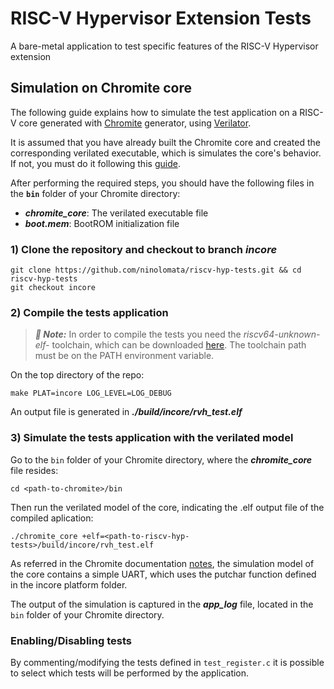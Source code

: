 # RISC-V Hypervisor Extension Tests
A bare-metal application to test specific features of the RISC-V Hypervisor extension

## Simulation on Chromite core
The following guide explains how to simulate the test application on a RISC-V core generated with [Chromite](https://chromite.readthedocs.io/en/latest/overview.html) generator, using [Verilator](https://verilator.org/guide/latest/install.html).

It is assumed that you have already built the Chromite core and created the corresponding verilated executable, which is simulates the core's behavior. If not, you must do it following this [guide](https://chromite.readthedocs.io/en/latest/getting_started.html#).

After performing the required steps, you should have the following files in the **`bin`** folder of your Chromite directory:
- ***chromite_core***: The verilated executable file
- ***boot.mem***: BootROM initialization file

### 1) Clone the repository and checkout to branch *incore*
```
git clone https://github.com/ninolomata/riscv-hyp-tests.git && cd riscv-hyp-tests
git checkout incore
```

### 2) Compile the tests application
> **_:notebook: Note:_** In order to compile the tests you need the *riscv64-unknown-elf-* toolchain, which can be downloaded [here](https://static.dev.sifive.com/dev-tools/freedom-tools/v2020.08/riscv64-unknown-elf-gcc-10.1.0-2020.08.2-x86_64-linux-ubuntu14.tar.gz). The toolchain path must be on the PATH environment variable.

On the top directory of the repo:
```
make PLAT=incore LOG_LEVEL=LOG_DEBUG
```
An output file is generated in ***./build/incore/rvh_test.elf***

### 3) Simulate the tests application with the verilated model
Go to the `bin` folder of your Chromite directory, where the ***chromite_core*** file resides:
```
cd <path-to-chromite>/bin
```
Then run the verilated model of the core, indicating the .elf output file of the compiled aplication:
```
./chromite_core +elf=<path-to-riscv-hyp-tests>/build/incore/rvh_test.elf
```
As referred in the Chromite documentation [notes](https://chromite.readthedocs.io/en/latest/getting_started.html#notes-on-simulation), the simulation model of the core contains a simple UART, which uses the putchar function defined in the incore platform folder. 

The output of the simulation is captured in the ***app_log*** file, located in the `bin` folder of your Chromite directory.

### Enabling/Disabling tests
By commenting/modifying the tests defined in `test_register.c` it is possible to select which tests will be performed by the application.
